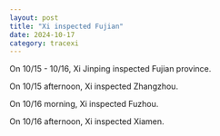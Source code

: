 ```yaml
---
layout: post
title: "Xi inspected Fujian"
date: 2024-10-17
category: tracexi
---
```


On 10/15 - 10/16, Xi Jinping inspected Fujian province.

On 10/15 afternoon, Xi inspected Zhangzhou. 

On 10/16 morning, Xi inspected Fuzhou.

On 10/16 afternoon, Xi inspected Xiamen.
